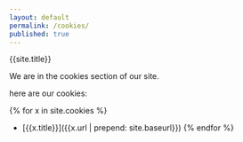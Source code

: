 ```yaml
---
layout: default
permalink: /cookies/
published: true
---
```


{{site.title}}

We are in the cookies section of our site.

here are our cookies:

{% for x in site.cookies %}
* [{{x.title}}]({{x.url | prepend: site.baseurl}})
{% endfor %}
